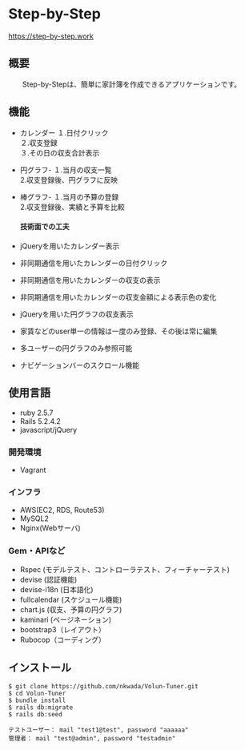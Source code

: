 # Step-by-Step
<https://step-by-step.work>

## 概要
　　Step-by-Stepは、簡単に家計簿を作成できるアプリケーションです。

## 機能
- カレンダー
  １.日付クリック</br>
  ２.収支登録</br>
  ３.その日の収支合計表示</br>
  
- 円グラフ-
  １.当月の収支一覧</br>
  2.収支登録後、円グラフに反映</br>
  
- 棒グラフ-
  １.当月の予算の登録</br>
  2.収支登録後、実績と予算を比較</br>
  
  #### 技術面での工夫
- jQueryを用いたカレンダー表示
- 非同期通信を用いたカレンダーの日付クリック
- 非同期通信を用いたカレンダーの収支の表示
- 非同期通信を用いたカレンダーの収支金額による表示色の変化
- jQueryを用いた円グラフの収支表示
- 家賃などのuser単一の情報は一度のみ登録、その後は常に編集
- 多ユーザーの円グラフのみ参照可能
- ナビゲーションバーのスクロール機能

## 使用言語
- ruby 2.5.7
- Rails 5.2.4.2
- javascript/jQuery
  
### 開発環境

- Vagrant

### インフラ
- AWS(EC2, RDS, Route53)
- MySQL2
- Nginx(Webサーバ)

###  Gem・APIなど
- Rspec (モデルテスト、コントローラテスト、フィーチャーテスト)
- devise (認証機能)
- devise-i18n (日本語化)
- fullcalendar (スケジュール機能)
- chart.js (収支、予算の円グラフ)
- kaminari (ページネーション)
- bootstrap3（レイアウト）
- Rubocop（コーディング）

## インストール　
```
$ git clone https://github.com/nkwada/Volun-Tuner.git
$ cd Volun-Tuner
$ bundle install
$ rails db:migrate
$ rails db:seed

テストユーザー： mail "test1@test", password "aaaaaa"
管理者： mail "test@admin", password "testadmin"
```

